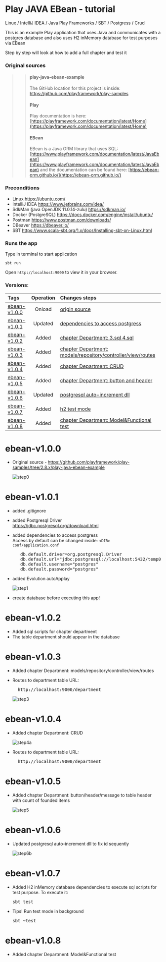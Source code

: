 # Play JAVA EBean - tutorial
Linux / IntelliJ IDEA / Java Play Frameworks / SBT / Postgress / Crud

This is an example Play application that uses Java and communicates with a postgres database and also uses H2 inMemory database for test purposes via EBean

Step by step will look at how to add a full chapter and test it 

### Original sources
>>#### play-java-ebean-example
>>The GitHub location for this project is inside:
>><https://github.com/playframework/play-samples>
>>
>>#### Play
>>Play documentation is here:
>>[https://playframework.com/documentation/latest/Home](https://playframework.com/documentation/latest/Home)
>>
>>#### EBean
>>EBean is a Java ORM library that uses SQL:
>>[https://www.playframework.com/documentation/latest/JavaEbean](https://www.playframework.com/documentation/latest/JavaEbean)
>>and the documentation can be found here:
>>[https://ebean-orm.github.io/](https://ebean-orm.github.io/)

### Preconditions
- Linux https://ubuntu.com/
- IntelliJ IDEA https://www.jetbrains.com/idea/
- SdkMan (java OpenJDK 11.0.14-zulu) https://sdkman.io/
- Docker (PostgreSQL) https://docs.docker.com/engine/install/ubuntu/
- Postman https://www.postman.com/downloads/
- DBeaver https://dbeaver.io/
- SBT https://www.scala-sbt.org/1.x/docs/Installing-sbt-on-Linux.html
  
### Runs the app
Type in terminal to start application
```
sbt run
```

Open ```http://localhost:9000``` to view it in your browser.

### Versions:
| Tags         | Operation | Changes steps                                                      |
| :----------- | :-------: | :----------------------------------------------------------- |
| [ebean-v1.0.0](https://github.com/VoltG3/ebean/commit/3b4f2534404a0a523e784d85014946f012d11411) | Onload    | [origin source](#ebean-v100)                                               |
| [ebean-v1.0.1](https://github.com/VoltG3/ebean/commit/7b3f97d1d1991ac7b4a79b357b1abc957536222e) | Updated   | [dependencies to access postgress](#ebean-v101)                             |
| [ebean-v1.0.2](https://github.com/VoltG3/ebean/commit/63811c1bf2b5502465894b74ef086b050708a51c) | Added     | [chapter Department: 3.sql 4.sql](#ebean-v102)                              |
| [ebean-v1.0.3](https://github.com/VoltG3/ebean/commit/d5384c20df878d6b15724977786e6d965927278a) | Added     | [chapter Department: models/repository/controller/view/routes](#ebean-v103) |
| [ebean-v1.0.4](https://github.com/VoltG3/ebean/commit/6da5b207771c73c32f4c13e31bb6b473aa16cf2d) | Added     | [chapter Department: CRUD](#ebean-v104)                                     |
| [ebean-v1.0.5](https://github.com/VoltG3/ebean/commit/6d9babf4f6891e0008657fea9a4d820902ce7340) | Added     | [chapter Department: button and header](#ebean-v105)                        |
| [ebean-v1.0.6](https://github.com/VoltG3/ebean/commit/a95fc2206875bb21237b304469a5e0b1d0ed9d8f) | Updated   | [postgresql auto-increment dll](#ebean-v106)                                |
| [ebean-v1.0.7](https://github.com/VoltG3/ebean/commit/3f645fc00efde415c267277da1dcdc913f27719d) | Added     | [h2 test mode](#ebean-v107)                                                 |
| [ebean-v1.0.8](https://github.com/VoltG3/ebean/commit/32a34e508a9f5cb7b750ca52121dd2c3824aae28) | Added     | [chapter Department: Model&Functional test](#ebean-v108) |

# ebean-v1.0.0
 - Original source - https://github.com/playframework/play-samples/tree/2.8.x/play-java-ebean-example

   ![step0](https://github.com/VoltG3/doc/blob/master/readme_img/play_frameworks_ebean/step0.png) 

                                                             
# ebean-v1.0.1
 - added .gitignore
 - added Postgresql Driver  
   https://jdbc.postgresql.org/download.html
 - added dependencies to access postgress  
   Access by default can be changed inside: <code>&lt;DIR&gt; conf/application.conf</code>  
    
   <pre>
      db.default.driver=org.postgresql.Driver  
      db.default.url="jdbc:postgresql://localhost:5432/temp0"  
      db.default.username="postgres"  
      db.default.password="postgres"  
   </pre>
   
  - added Evolution autoApplay
  
    ![step1](https://github.com/VoltG3/doc/blob/master/readme_img/play_frameworks_ebean/step1.png)
  
  - create database before executing this app!

# ebean-v1.0.2
  - Added sql scripts for chapter department
  - The table department should appear in the database

# ebean-v1.0.3
  - Added chapter Department: models/repository/controller/view/routes
  - Routes to department table URL:
  
    <pre>
      http<span>://</span>localhost:9000/department
    </pre>
    
    ![step3](https://github.com/VoltG3/doc/blob/master/readme_img/play_frameworks_ebean/step3.png)  
    
# ebean-v1.0.4
  - Added chapter Department: CRUD
 
    ![step4a](https://github.com/VoltG3/doc/blob/master/readme_img/play_frameworks_ebean/step4a.png)
 
  - Routes to department table URL:
 
    <pre>
      http<span>://</span>localhost:9000/department
    </pre>
    
# ebean-v1.0.5
  - Added chapter Department: button/header/message to table header with count of founded items
  
    ![step5](https://github.com/VoltG3/doc/blob/master/readme_img/play_frameworks_ebean/step5.png)
 
# ebean-v1.0.6
  - Updated postgresql auto-increment dll to fix id sequently
  
    ![step6b](https://github.com/VoltG3/doc/blob/master/readme_img/play_frameworks_ebean/step6b.png)
 
# ebean-v1.0.7
  - Added H2 inMemory database dependencies to execute sql scripts for test purpose. To execute it: 
    <pre>sbt test</pre>
  
  - Tips! Run test mode in background
    <pre>sbt ~test</pre>
    
# ebean-v1.0.8
  - Added chapter Department: Model&Functional test
   
